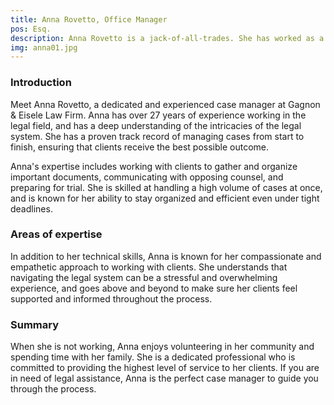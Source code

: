 ```yaml
---
title: Anna Rovetto, Office Manager
pos: Esq.
description: Anna Rovetto is a jack-of-all-trades. She has worked as a Realtor, Case Manager, Paralegal, and Office Manager for over 20 years. She has worked in family law, criminal law, and business law.
img: anna01.jpg
---
```

### Introduction ###

Meet Anna Rovetto, a dedicated and experienced case manager at Gagnon & Eisele Law Firm. Anna has over 27 years of experience working in the legal field, and has a deep understanding of the intricacies of the legal system. She has a proven track record of managing cases from start to finish, ensuring that clients receive the best possible outcome.

Anna's expertise includes working with clients to gather and organize important documents, communicating with opposing counsel, and preparing for trial. She is skilled at handling a high volume of cases at once, and is known for her ability to stay organized and efficient even under tight deadlines.

### Areas of expertise ###

In addition to her technical skills, Anna is known for her compassionate and empathetic approach to working with clients. She understands that navigating the legal system can be a stressful and overwhelming experience, and goes above and beyond to make sure her clients feel supported and informed throughout the process.

### Summary ###

When she is not working, Anna enjoys volunteering in her community and spending time with her family. She is a dedicated professional who is committed to providing the highest level of service to her clients. If you are in need of legal assistance, Anna is the perfect case manager to guide you through the process.
